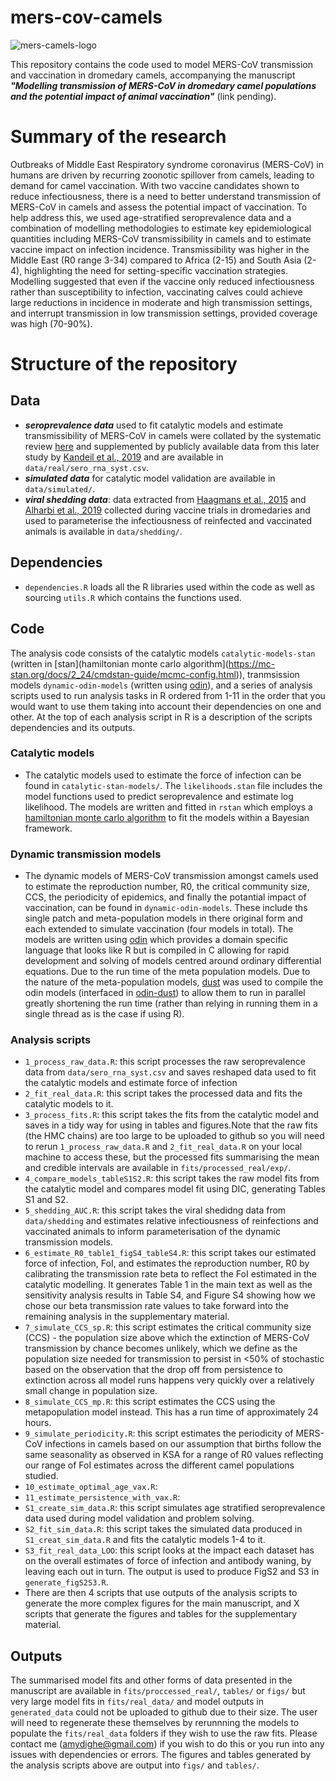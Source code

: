 # mers-cov-camels
![mers-camels-logo](https://github.com/user-attachments/assets/5a65014a-8a19-4f5b-be58-8644fc8205c3)

This repository contains the code used to model MERS-CoV transmission and vaccination in dromedary camels, accompanying the manuscript ***"Modelling transmission of MERS-CoV in dromedary camel populations and the potential impact of animal vaccination"*** (link pending).

# Summary of the research
Outbreaks of Middle East Respiratory syndrome coronavirus (MERS-CoV) in humans are driven by recurring zoonotic spillover from camels, leading to demand for camel vaccination. With two vaccine candidates shown to reduce infectiousness, there is a need to better understand transmission of MERS-CoV in camels and assess the potential impact of vaccination. To help address this, we used age-stratified seroprevalence data and a combination of modelling methodologies to estimate key epidemiological quantities including MERS-CoV transmissibility in camels and to estimate vaccine impact on infection incidence. Transmissibility was higher in the Middle East (R0 range 3-34) compared to Africa (2-15) and South Asia (2-4), highlighting the need for setting-specific vaccination strategies. Modelling suggested that even if the vaccine only reduced infectiousness rather than susceptibility to infection, vaccinating calves could achieve large reductions in incidence in moderate and high transmission settings, and interrupt transmission in low transmission settings, provided coverage was high (70-90%).

# Structure of the repository
## Data
- ***seroprevalence data*** used to fit catalytic models and estimate transmissibility of MERS-CoV in camels were collated by the systematic review [here](https://doi.org/10.1016/j.epidem.2019.100350) and supplemented by publicly available data from this later study by [Kandeil et al., 2019](https://doi.org/10.3390/v11080717) and are available in `data/real/sero_rna_syst.csv`.
- ***simulated data*** for catalytic model validation are available in `data/simulated/`.
- ***viral shedding data***: data extracted from [Haagmans et al., 2015](https://doi.org/10.1126/science.aad1283) and [Alharbi et al., 2019](https://doi.org/10.1038/s41598-019-52730-4) collected during vaccine trials in dromedaries and used to parameterise the infectiousness of reinfected and vaccinated animals is available in `data/shedding/`.

## Dependencies
- `dependencies.R` loads all the R libraries used within the code as well as sourcing `utils.R` which contains the functions used.

## Code
The analysis code consists of the catalytic models `catalytic-models-stan` (written in [stan](hamiltonian monte carlo algorithm](https://mc-stan.org/docs/2_24/cmdstan-guide/mcmc-config.html)), tranmsission models `dynamic-odin-models` (written using [odin](https://github.com/mrc-ide/odin/tree/a27f172ad11505c58353833f2e49905f34a0eec5)), and a series of analysis scripts used to run analysis tasks in R ordered from 1-11 in the order that you would want to use them taking into account their dependencies on one and other. At the top of each analysis script in R is a description of the scripts dependencies and its outputs.

### Catalytic models
- The catalytic models used to estimate the force of infection can be found in `catalytic-stan-models/`. The `likelihoods.stan` file includes the model functions used to predict seroprevalence and estimate log likelihood. The models are written and fitted in `rstan` which employs a [hamiltonian monte carlo algorithm](https://mc-stan.org/docs/2_24/cmdstan-guide/mcmc-config.html) to fit the models within a Bayesian framework.
  
### Dynamic transmission models
- The dynamic models of MERS-CoV transmission amongst camels used to estimate the reproduction number, R0, the critical community size, CCS, the periodicity of epidemics, and finally the potantial impact of vaccination, can be found in `dynamic-odin-models`. These include ths single patch and meta-population models in there original form and each extended to simulate vaccination (four models in total). The models are written using [odin](https://github.com/mrc-ide/odin/tree/a27f172ad11505c58353833f2e49905f34a0eec5) which provides a domain specific language that looks like R but is compiled in C allowing for rapid development and solving of models centred around ordinary differential equations. Due to the run time of the meta population models. Due to the nature of the meta-population models, [dust](https://mrc-ide.github.io/dust/articles/dust.html) was used to compile the odin models (interfaced in [odin-dust](https://mrc-ide.github.io/odin.dust/)) to allow them to run in parallel greatly shortening the run time (rather than relying in running them in a single thread as is the case if using R).

### Analysis scripts
- `1_process_raw_data.R`: this script processes the raw seroprevalence data from `data/sero_rna_syst.csv` and saves reshaped data used to fit the catalytic models and estimate force of infection
- `2_fit_real_data.R`: this script takes the processed data and fits the catalytic models to it.
- `3_process_fits.R`: this script takes the fits from the catalytic model and saves in a tidy way for using in tables and figures.Note that the raw fits (the HMC chains) are too large to be uploaded to github so you will need to rerun `1_process_raw_data.R` and `2_fit_real_data.R` on your local machine to access these, but the processed fits summarising the mean and credible intervals are available in `fits/processed_real/exp/`.
- `4_compare_models_tableS1S2.R`: this script takes the raw model fits from the catalytic model and compares model fit using DIC, generating Tables S1 and S2.
- `5_shedding_AUC.R`: this script takes the viral shedidng data from `data/shedding` and estimates relative infectiousness of reinfections and vaccinated animals to inform parameterisation of the dynamic transmission models.
- `6_estimate_R0_table1_figS4_tableS4.R`: this script takes our estimated force of infection, FoI, and estimates the reproduction number, R0 by calibrating the transmission rate beta to reflect the FoI estimated in the catalytic modelling. It generates Table 1 in the main text as well as the sensitivity analysis results in Table S4, and Figure S4 showing how we chose our beta transmission rate values to take forward into the remaining analysis in the supplementary material. 
- `7_simulate_CCS_sp.R`: this script estimates the critical community size (CCS) - the population size above which the extinction of MERS-CoV transmission by chance becomes unlikely, which we define as the population size needed for transmission to persist in <50% of stochastic based on the observation that the drop off from persistence to extinction across all model runs
happens very quickly over a relatively small change in population size.
- `8_simulate_CCS_mp.R`: this script estimates the CCS using the metapopulation model instead. This has a run time of approximately 24 hours.
- `9_simulate_periodicity.R`: this script estimates the periodicity of MERS-CoV infections in camels based on our assumption that births follow the same seasonality as observed in KSA for a range of R0 values reflecting our range of FoI estimates across the different camel populations studied. 
- `10_estimate_optimal_age_vax.R`: 
- `11_estimate_persistence_with_vax.R`: 
- `S1_create_sim_data.R`: this script simulates age stratified seroprevalence data used during model validation and problem solving.
- `S2_fit_sim_data.R`: this script takes the simulated data produced in `S1_creat_sim_data.R` and fits the catalytic models 1-4 to it.
- `S3_fit_real_data_LOO`: this script looks at the impact each dataset has on the overall estimates of force of infection and antibody waning, by leaving each out in turn. The output is used to produce FigS2 and S3 in `generate_figS2S3.R`.
- There are then 4 scripts that use outputs of the analysis scripts to generate the more complex figures for the main manuscript, and X scripts that generate the figures and tables for the supplementary material.

## Outputs
The summarised model fits and other forms of data presented in the manuscript are available in `fits/proccessed_real/`, `tables/` or `figs/`  but very large model fits in `fits/real_data/` and model outputs in `generated_data` could not be uploaded to github due to their size. The user will need to regenerate these themselves by rerunnning the models to populate the `fits/real_data` folders if they wish to use the raw fits. Please contact me (amydighe@gmail.com) if you wish to do this or you run into any issues with dependencies or errors. The figures and tables generated by the analysis scripts above are output into `figs/` and `tables/`.
